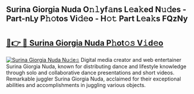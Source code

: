 ## Surina Giorgia Nuda O𝚗𝚕yf𝚊ns L𝚎a𝚔ed N𝚞𝚍es - Part-nLy P𝚑𝚘tos Vi𝚍𝚎o - H𝚘𝚝 Part L𝚎a𝚔s FQzNy

# <h2><a href="http://kf6vrwd.oniu.top/?m=Surina+Giorgia+Nuda">🔗👉 🔴 Surina Giorgia Nuda P𝚑ot𝚘𝚜 V𝚒d𝚎o</a></h2>

[![Surina Giorgia Nuda Nu𝚍e𝚜](https://i.imgur.com/0qMVB7G.gif)](http://kf6vrwd.oniu.top/?m=Surina+Giorgia+Nuda)
Digital media creator and web entertainer Surina Giorgia Nuda, known for distributing dance and lifestyle knowledge through solo and collaborative dance presentations and short videos. Remarkable juggler Surina Giorgia Nuda, acclaimed for their exceptional abilities and accomplishments in juggling various objects.  
